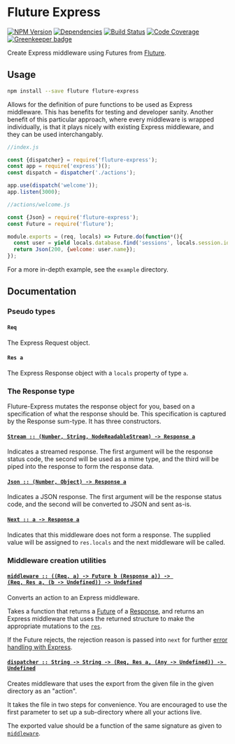 # Fluture Express

[![NPM Version](https://badge.fury.io/js/fluture-express.svg)](https://www.npmjs.com/package/fluture-express)
[![Dependencies](https://david-dm.org/fluture-js/fluture-express.svg)](https://david-dm.org/fluture-js/fluture-express)
[![Build Status](https://travis-ci.org/fluture-js/fluture-express.svg?branch=master)](https://travis-ci.org/fluture-js/fluture-express)
[![Code Coverage](https://codecov.io/gh/fluture-js/fluture-express/branch/master/graph/badge.svg)](https://codecov.io/gh/fluture-js/fluture-express)
[![Greenkeeper badge](https://badges.greenkeeper.io/fluture-js/fluture-express.svg)](https://greenkeeper.io/)

Create Express middleware using Futures from [Fluture][].

## Usage

```sh
npm install --save fluture fluture-express
```

Allows for the definition of pure functions to be used as Express
middleware. This has benefits for testing and developer sanity.
Another benefit of this particular approach, where every middleware is
wrapped individually, is that it plays nicely with existing Express
middleware, and they can be used interchangably.

```js
//index.js

const {dispatcher} = require('fluture-express');
const app = require('express')();
const dispatch = dispatcher('./actions');

app.use(dispatch('welcome'));
app.listen(3000);
```

```js
//actions/welcome.js

const {Json} = require('fluture-express');
const Future = require('fluture');

module.exports = (req, locals) => Future.do(function*(){
  const user = yield locals.database.find('sessions', locals.session.id);
  return Json(200, {welcome: user.name});
});
```

For a more in-depth example, see the `example` directory.

## Documentation

### Pseudo types

#### `Req`

The Express Request object.

#### `Res a`

The Express Response object with a `locals` property of type `a`.

### The Response type

Fluture-Express mutates the response object for you, based on a
specification of what the response should be. This specification is
captured by the Response sum-type. It has three constructors.

<h4 name="Stream"><code><a href="https://github.com/fluture-js/fluture-express/blob/v1.0.1/index.js#L72">Stream :: (Number, String, NodeReadableStream) -⁠> Response a</a></code></h4>

Indicates a streamed response. The first argument will be the response
status code, the second will be used as a mime type, and the third will be
piped into the response to form the response data.

<h4 name="Json"><code><a href="https://github.com/fluture-js/fluture-express/blob/v1.0.1/index.js#L78">Json :: (Number, Object) -⁠> Response a</a></code></h4>

Indicates a JSON response. The first argument will be the response status
code, and the second will be converted to JSON and sent as-is.

<h4 name="Next"><code><a href="https://github.com/fluture-js/fluture-express/blob/v1.0.1/index.js#L83">Next :: a -⁠> Response a</a></code></h4>

Indicates that this middleware does not form a response. The supplied value
will be assigned to `res.locals` and the next middleware will be called.

### Middleware creation utilities

<h4 name="middleware"><code><a href="https://github.com/fluture-js/fluture-express/blob/v1.0.1/index.js#L126">middleware :: ((Req, a) -⁠> Future b (Response a)) -⁠> (Req, Res a, (b -⁠> Undefined)) -⁠> Undefined</a></code></h4>

Converts an action to an Express middleware.

Takes a function that returns a [Future][] of a [Response][], and returns
an Express middleware that uses the returned structure to make the
appropriate mutations to the [`res`][].

If the Future rejects, the rejection reason is passed into `next` for
further [error handling with Express][].

<h4 name="dispatcher"><code><a href="https://github.com/fluture-js/fluture-express/blob/v1.0.1/index.js#L140">dispatcher :: String -⁠> String -⁠> (Req, Res a, (Any -⁠> Undefined)) -⁠> Undefined</a></code></h4>

Creates middleware that uses the export from the given file in the given
directory as an "action".

It takes the file in two steps for convenience. You are encouraged to use
the first parameter to set up a sub-directory where all your actions live.

The exported value should be a function of the same signature as given to
[`middleware`][].

[Fluture]: https://github.com/fluture-js/Fluture
[Future]: https://github.com/fluture-js/Fluture#future
[Response]: #the-response-type
[`middleware`]: #middleware
[`res`]: #res-a
[error handling with Express]: https://expressjs.com/en/guide/error-handling.html
